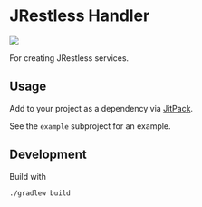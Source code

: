 # JRestless Handler
[![](https://jitpack.io/v/ags799/jrestless-handler.svg)](https://jitpack.io/#ags799/jrestless-handler)

For creating JRestless services.

## Usage

Add to your project as a dependency via
[JitPack](https://jitpack.io/#ags799/jrestless-handler).

See the `example` subproject for an example.

## Development

Build with

    ./gradlew build
